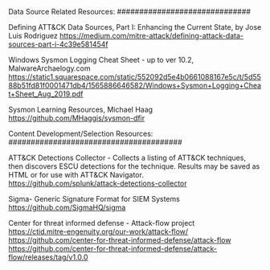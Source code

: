 Data Source Related Resources:
##############################

Defining ATT&CK Data Sources, Part I: Enhancing the Current State, by Jose Luis Rodriguez
       https://medium.com/mitre-attack/defining-attack-data-sources-part-i-4c39e581454f
       
 Windows Sysmon Logging Cheat Sheet - up to ver 10.2, MalwareArchaelogy.com
   https://static1.squarespace.com/static/552092d5e4b0661088167e5c/t/5d5588b51fd81f0001471db4/1565886646582/Windows+Sysmon+Logging+Cheat+Sheet_Aug_2019.pdf

 Sysmon Learning Resources, Michael Haag \
           https://github.com/MHaggis/sysmon-dfir
    
       

Content Development/Selection Resources:
#######################################

  ATT&CK Detections Collector - Collects a listing of ATT&CK techniques, then discovers ESCU detections for the technique. Results may be saved as HTML or for use with ATT&CK Navigator. \
  https://github.com/splunk/attack-detections-collector
    
 Sigma- Generic Signature Format for SIEM Systems \
     https://github.com/SigmaHQ/sigma
     
  
 Center for threat informed defense - Attack-flow project \
       https://ctid.mitre-engenuity.org/our-work/attack-flow/ \
       https://github.com/center-for-threat-informed-defense/attack-flow \
       https://github.com/center-for-threat-informed-defense/attack-flow/releases/tag/v1.0.0
